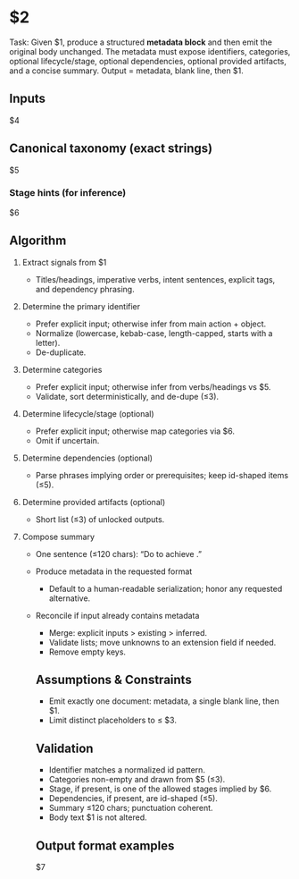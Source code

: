 <!-- $1 = source Markdown text; $2 = template name/title (optional; infer if missing); $3 = maximum placeholders allowed (1–9; default 7); $4 = input parameters block; $5 = controlled taxonomy/list block; $6 = stage mapping/rules block; $7 = output examples block -->

# $2

Task: Given $1, produce a structured **metadata block** and then emit the original body unchanged. The metadata must expose identifiers, categories, optional lifecycle/stage, optional dependencies, optional provided artifacts, and a concise summary. Output = metadata, blank line, then $1.

## Inputs

$4

## Canonical taxonomy (exact strings)

$5

### Stage hints (for inference)

$6

## Algorithm

1. Extract signals from $1

   * Titles/headings, imperative verbs, intent sentences, explicit tags, and dependency phrasing.

2. Determine the primary identifier

   * Prefer explicit input; otherwise infer from main action + object.
   * Normalize (lowercase, kebab-case, length-capped, starts with a letter).
   * De-duplicate.

3. Determine categories

   * Prefer explicit input; otherwise infer from verbs/headings vs $5.
   * Validate, sort deterministically, and de-dupe (≤3).

4. Determine lifecycle/stage (optional)

   * Prefer explicit input; otherwise map categories via $6.
   * Omit if uncertain.

5. Determine dependencies (optional)

   * Parse phrases implying order or prerequisites; keep id-shaped items (≤5).

6. Determine provided artifacts (optional)

   * Short list (≤3) of unlocked outputs.

7. Compose summary

   * One sentence (≤120 chars): “Do <verb> <object> to achieve <outcome>.”

8. Produce metadata in the requested format

   * Default to a human-readable serialization; honor any requested alternative.

9. Reconcile if input already contains metadata

   * Merge: explicit inputs > existing > inferred.
   * Validate lists; move unknowns to an extension field if needed.
   * Remove empty keys.

## Assumptions & Constraints

* Emit exactly one document: metadata, a single blank line, then $1.
* Limit distinct placeholders to ≤ $3.

## Validation

* Identifier matches a normalized id pattern.
* Categories non-empty and drawn from $5 (≤3).
* Stage, if present, is one of the allowed stages implied by $6.
* Dependencies, if present, are id-shaped (≤5).
* Summary ≤120 chars; punctuation coherent.
* Body text $1 is not altered.

## Output format examples

$7
